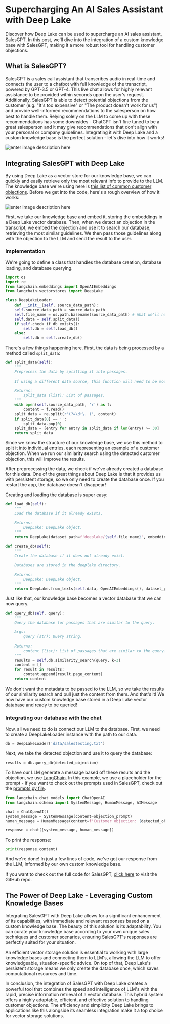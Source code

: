 # Supercharging An AI Sales Assistant with Deep Lake
Discover how Deep Lake can be used to supercharge an AI sales assistant, SalesGPT. In this post, we'll dive into the integration of a custom knowledge base with SalesGPT, making it a more robust tool for handling customer objections. 
## What is SalesGPT?

SalesGPT is a sales call assistant that transcribes audio in real-time and connects the user to a chatbot with full knowledge of the transcript, powered by GPT-3.5 or GPT-4. This live chat allows for highly relevant assistance to be provided within seconds upon the user's request. Additionally, SalesGPT is able to detect potential objections from the customer (e.g. "It's too expensive" or "The product doesn't work for us") and provide well-informed recommendations to the salesperson on how best to handle them. Relying solely on the LLM to come up with these recommendations has some downsides - ChatGPT isn't fine tuned to be a great salesperson and it may give recommendations that don't align with your personal or company guidelines. Integrating it with Deep Lake and a custom knowledge base is the perfect solution - let's dive into how it works!

![enter image description here](https://i.imgur.com/XTYSIWN.png)


## Integrating SalesGPT with Deep Lake

By using Deep Lake as a vector store for our knowledge base, we can quickly and easily retrieve only the most relevant info to provide to the LLM. The knowledge base we're using here is [this list of common customer objections](https://blog.hubspot.com/sales/handling-common-sales-objections). Before we get into the code, here's a rough overview of how it works:

![enter image description here](https://i.imgur.com/enyKesB.png)

First, we take our knowledge base and embed it, storing the embeddings in a Deep Lake vector database. Then, when we detect an objection in the transcript, we embed the objection and use it to search our database, retrieving the most similar guidelines. We then pass those guidelines along with the objection to the LLM and send the result to the user. 

### Implementation
We're going to define a class that handles the database creation, database loading, and database querying. 

```python
import os
import re
from langchain.embeddings import OpenAIEmbeddings
from langchain.vectorstores import DeepLake

class DeepLakeLoader:
	def __init__(self, source_data_path):
	self.source_data_path = source_data_path
	self.file_name = os.path.basename(source_data_path) # What we'll name our database 
	self.data = self.split_data()
	if self.check_if_db_exists():
		self.db = self.load_db()
	else:
		self.db = self.create_db()
```
There's a few things happening here. First, the data is being processed by a method called ```split_data```:

```python
def split_data(self):  
	"""  
	Preprocess the data by splitting it into passages.  
	  
	If using a different data source, this function will need to be modified.  
	  
	Returns:  
		split_data (list): List of passages.  
	"""  
	with open(self.source_data_path, 'r') as f:  
		content = f.read()  
	split_data = re.split(r'(?=\d+\. )', content)
	if split_data[0] == '':  
		split_data.pop(0)  
	split_data = [entry for entry in split_data if len(entry) >= 30]  
	return split_data
```
Since we know the structure of our knowledge base, we use this method to split it into individual entries, each representing an example of a customer objection. When we run our similarity search using the detected customer objection, this will improve the results.

After preprocessing the data, we check if we've already created a database for this data. One of the great things about Deep Lake is that it provides us with persistent storage, so we only need to create the database once. If you restart the app, the database doesn't disappear!

Creating and loading the database is super easy:
```python
def load_db(self):  
	"""  
	Load the database if it already exists.  
	  
	Returns:  
		DeepLake: DeepLake object.  
	"""  
	return DeepLake(dataset_path=f'deeplake/{self.file_name}', embedding_function=OpenAIEmbeddings(), read_only=True)  
  
def create_db(self):  
	"""  
	Create the database if it does not already exist.  
	  
	Databases are stored in the deeplake directory.  
	  
	Returns:  
		DeepLake: DeepLake object.  
	"""  
	return DeepLake.from_texts(self.data, OpenAIEmbeddings(), dataset_path=f'deeplake/{self.file_name}')
```

Just like that, our knowledge base becomes a vector database that we can now query.

```python
def query_db(self, query):  
	"""  
	Query the database for passages that are similar to the query.  
	  
	Args:  
		query (str): Query string.  
	  
	Returns:  
		content (list): List of passages that are similar to the query.  
	"""  
	results = self.db.similarity_search(query, k=3)  
	content = []  
	for result in results:  
		content.append(result.page_content)  
	return content
```

We don't want the metadata to be passed to the LLM, so we take the results of our similarity search and pull just the content from them. And that's it! We now have our custom knowledge base stored in a Deep Lake vector database and ready to be queried!

### Integrating our database with the chat
Now, all we need to do is connect our LLM to the database. First, we need to create a DeepLakeLoader instance with the path to our data.
```python
db = DeepLakeLoader('data/salestesting.txt')
```
Next, we take the detected objection and use it to query the database:

```python
results = db.query_db(detected_objection)
```
To have our LLM generate a message based off these results and the objection, we use [LangChain](https://github.com/hwchase17/langchain). In this example, we use a placeholder for the prompt - if you want to check out the prompts used in SalesGPT, check out the [prompts.py file](https://github.com/e-johnstonn/salesGPT/blob/master/prompts.py).
```python
from langchain.chat_models import ChatOpenAI
from langchain.schema import SystemMessage, HumanMessage, AIMessage

chat = ChatOpenAI()
system_message = SystemMessage(content=objection_prompt)
human_message = HumanMessage(content=f'Customer objection: {detected_objection} | Relevant guidelines: {results}')

response = chat([system_message, human_message])
```
To print the response:
```python
print(response.content)
```

And we're done! In just a few lines of code, we've got our response from the LLM, informed by our own custom knowledge base.

If you want to check out the full code for SalesGPT, [click here](https://github.com/e-johnstonn/salesGPT) to visit the GitHub repo.

##  The Power of Deep Lake - Leveraging Custom Knowledge Bases

Integrating SalesGPT with Deep Lake allows for a significant enhancement of its capabilities, with immediate and relevant responses based on a custom knowledge base. The beauty of this solution is its adaptability. You can curate your knowledge base according to your own unique sales techniques and customer scenarios, ensuring SalesGPT's responses are perfectly suited for your situation. 

An efficient vector storage solution is essential to working with large knowledge bases and connecting them to LLM's, allowing the LLM to offer knowledgeable, situation-specific advice. On top of that, Deep Lake's persistent storage means we only create the database once, which saves computational resources and time. 

In conclusion, the integration of SalesGPT with Deep Lake creates a powerful tool that combines the speed and intelligence of LLM's with the rapid, precise information retrieval of a vector database. This hybrid system offers a highly adaptable, efficient, and effective solution to handling customer objections. The efficiency and simplicity Deep Lake brings to applications like this alongside its seamless integration make it a top choice for vector storage solutions.
